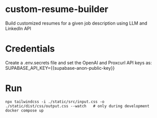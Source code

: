# custom-resume-builder
Build customized resumes for a given job description using LLM and LinkedIn API

# Credentials
Create a .env.secrets file and set the OpenAI and Proxcurl API keys as:<br>
SUPABASE_API_KEY={{supabase-anon-public-key}}

# Run
```
npx tailwindcss -i ./static/src/input.css -o ./static/dist/css/output.css --watch   # only during development
docker compose up
```
